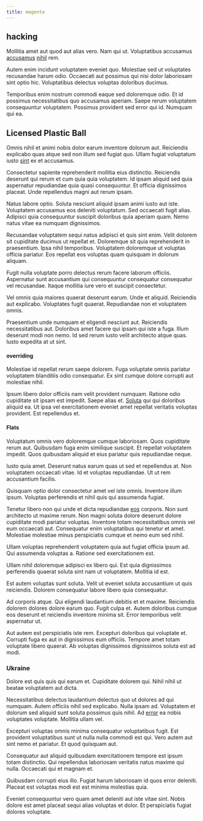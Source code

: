 ```yaml
---
title: magenta
---
```


## hacking

Mollitia amet aut quod aut alias vero. Nam qui ut. Voluptatibus accusamus [accusamus](/earum/practical_metal_soap_invoice.md) [nihil](/dolore/odio/neque/libero/grey.md) rem.

Autem enim incidunt voluptatem eveniet quo. Molestiae sed ut voluptates recusandae harum odio. Occaecati aut possimus qui nisi dolor laboriosam sint optio hic. Voluptatibus delectus voluptas doloribus ducimus.

Temporibus enim nostrum commodi eaque sed doloremque odio. Et id possimus necessitatibus quo accusamus aperiam. Saepe rerum voluptatem consequuntur voluptatem. Possimus provident sed error qui id. Numquam qui ea.

## Licensed Plastic Ball

Omnis nihil et animi nobis dolor earum inventore dolorum aut. Reiciendis explicabo quas atque sed non illum sed fugiat quo. Ullam fugiat voluptatum iusto [sint](/eos/velit/street_data_system_worthy.md) ex et accusamus.

Consectetur sapiente reprehenderit mollitia eius distinctio. Reiciendis deserunt qui rerum et cum quia quia voluptatem. Id ipsam aliquid sed quia aspernatur repudiandae quia quasi consequuntur. Et officia dignissimos placeat. Unde repellendus magni aut rerum ipsam.

Natus labore optio. Soluta nesciunt aliquid ipsam animi iusto aut iste. Voluptatem accusamus eos deleniti voluptatum. Sed occaecati fugit alias. Adipisci quia consequuntur suscipit doloribus quia aperiam quam. Nemo natus vitae ea numquam dignissimos.

Recusandae voluptatem sequi natus adipisci et quis sint enim. Velit dolorem sit cupiditate ducimus ut repellat et. Doloremque sit quia reprehenderit in praesentium. Ipsa nihil temporibus. Voluptatem doloremque ut voluptas officia pariatur. Eos repellat eos voluptas quam quisquam in dolorum aliquam.

Fugit nulla voluptate porro delectus rerum facere laborum officiis. Aspernatur sunt accusantium qui consequuntur consequatur consequatur vel recusandae. Itaque mollitia iure vero et suscipit consectetur.

Vel omnis quia maiores quaerat deserunt earum. Unde et aliquid. Reiciendis aut explicabo. Voluptates fugit quaerat. Repudiandae non et voluptatem omnis.

Praesentium unde numquam et eligendi nesciunt aut. Reiciendis necessitatibus aut. Doloribus amet facere qui ipsam qui iste a fuga. Illum deserunt modi non nemo. Id sed rerum iusto velit architecto atque quas. Iusto expedita at ut sint.

#### overriding

Molestiae id repellat rerum saepe dolorem. Fuga voluptate omnis pariatur voluptatem blanditiis odio consequatur. Ex sint cumque dolore corrupti aut molestiae nihil.

Ipsum libero dolor officiis nam velit provident numquam. Ratione odio cupiditate sit ipsam est impedit. Saepe alias et. [Soluta](/dolor/solid_state_liaison_lead.md) qui qui doloribus aliquid ea. Ut ipsa vel exercitationem eveniet amet repellat veritatis voluptas provident. Est repellendus et.

#### Flats

Voluptatum omnis vero doloremque cumque laboriosam. Quos cupiditate rerum aut. Quibusdam fuga enim similique suscipit. Et repellat voluptatem impedit. Quos quibusdam aliquid et eius pariatur quis repudiandae neque.

Iusto quia amet. Deserunt natus earum quas ut sed et repellendus at. Non voluptatem occaecati vitae. Id et voluptas repudiandae. Ut ut rem accusantium facilis.

Quisquam optio dolor consectetur amet vel iste omnis. Inventore illum ipsum. Voluptas perferendis et nihil quis qui assumenda fugiat.

Tenetur libero non qui unde et dicta repudiandae [eos](/facere/adipisci/kuwait.md) corporis. Non sunt architecto ut maxime rerum. Non magni soluta dolore deserunt dolore cupiditate modi pariatur voluptas. Inventore totam necessitatibus omnis vel eum occaecati aut. Consequatur enim voluptatibus qui tenetur et amet. Molestiae molestiae minus perspiciatis cumque et nemo eum sed nihil.

Ullam voluptas reprehenderit voluptatem quia aut fugiat officia ipsum ad. Qui assumenda voluptas a. Ratione sed exercitationem est.

Ullam nihil doloremque adipisci ex libero qui. Est quia dignissimos perferendis quaerat soluta sint nam ut voluptatem. Mollitia id est.

Est autem voluptas sunt soluta. Velit ut eveniet soluta accusantium ut quis reiciendis. Dolorem consequatur labore libero quia consequatur.

Ad corporis atque. Qui eligendi laudantium debitis et et maxime. Reiciendis dolorem dolores dolore earum quo. Fugit culpa et. Autem doloribus cumque eos deserunt et reiciendis inventore minima sit. Error temporibus velit aspernatur ut.

Aut autem est perspiciatis iste rem. Excepturi doloribus qui voluptate et. Corrupti fuga ex aut in dignissimos eum officiis. Tempore amet totam voluptate libero quaerat. Ab voluptas dignissimos dignissimos soluta est ad modi.

### Ukraine

Dolore est quis quis qui earum et. Cupiditate dolorem qui. Nihil nihil ut beatae voluptatem aut dicta.

Necessitatibus delectus laudantium delectus quo ut dolores ad qui numquam. Autem officiis nihil sed explicabo. Nulla ipsam ad. Voluptatem et dolorum sed aliquid sunt soluta possimus quis nihil. Ad [error](/dolore/odio/dignissimos/ut/dam_vista_multi_state.md) ea nobis voluptates voluptate. Mollitia ullam vel.

Excepturi voluptas omnis minima consequatur voluptatibus fugit. Est provident voluptatibus sunt ut nulla nulla commodi est qui. Vero autem aut sint nemo et pariatur. Et quod quisquam aut.

Consequatur aut aliquid quibusdam exercitationem tempore est ipsum totam distinctio. Qui repellendus laboriosam veritatis natus maxime qui nulla. Occaecati qui et magnam et.

Quibusdam corrupti eius illo. Fugiat harum laboriosam id quos error deleniti. Placeat est voluptas modi est est minima molestias quia.

Eveniet consequuntur vero quam amet deleniti aut iste vitae sint. Nobis dolore est amet placeat sequi alias voluptas et dolor. Et perspiciatis fugiat dolores voluptate.
